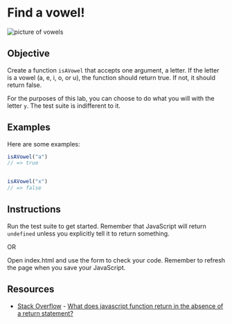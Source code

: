 # Find a vowel!

![picture of vowels](https://s3-us-west-2.amazonaws.com/web-dev-readme-photos/js-vowels/vowels.jpg)

## Objective

Create a function `isAVowel` that accepts one argument, a letter. If the letter is a vowel (a, e, i, o, or u), the function should return true. If not, it should return false.

For the purposes of this lab, you can choose to do what you will with the letter `y`. The test suite is indifferent to it.

## Examples

Here are some examples:

```javascript
isAVowel("a")
// => true


isAVowel("x")
// => false
```

## Instructions

Run the test suite to get started. Remember that JavaScript will return `undefined` unless you explicitly tell it to return something.

OR

Open index.html and use the form to check your code. Remember to refresh the page when you save your JavaScript.

## Resources

* [Stack Overflow](http://stackoverflow.com/) - [What does javascript function return in the absence of a return statement?](http://stackoverflow.com/a/1557759/2890716)